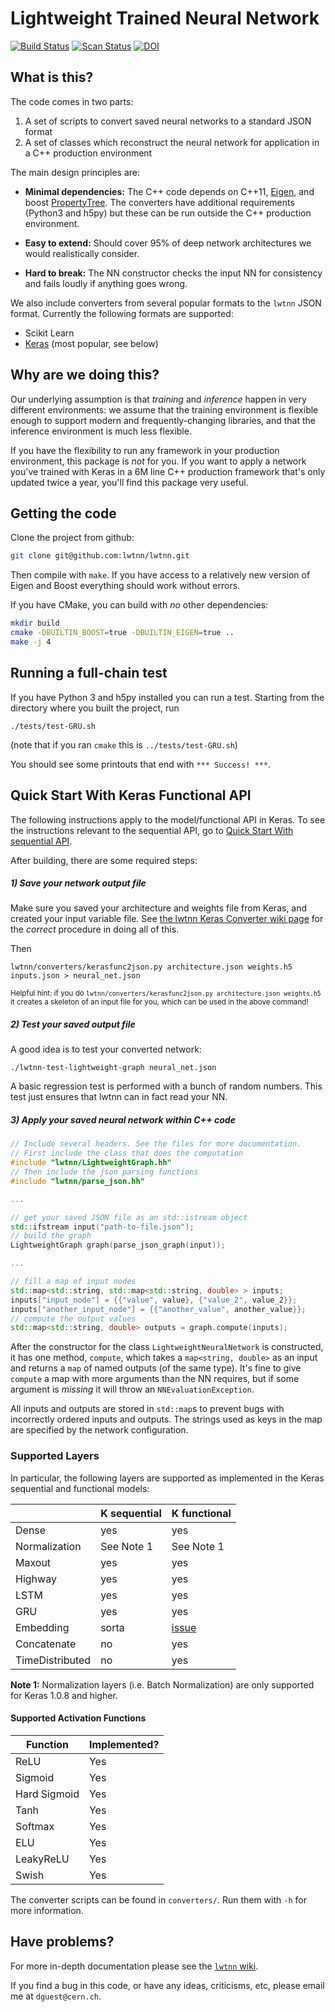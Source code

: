 Lightweight Trained Neural Network
==================================

[![Build Status][build-img]][build-link] [![Scan Status][scan-img]][scan-link]
[![DOI](https://zenodo.org/badge/DOI/10.5281/zenodo.597221.svg)](https://doi.org/10.5281/zenodo.597221)

[build-img]: https://travis-ci.org/lwtnn/lwtnn.svg?branch=master
[build-link]: https://travis-ci.org/lwtnn/lwtnn
[scan-img]: https://scan.coverity.com/projects/9285/badge.svg
[scan-link]: https://scan.coverity.com/projects/lwtnn-lwtnn

What is this?
-------------

The code comes in two parts:

 1. A set of scripts to convert saved neural networks to a standard
    JSON format
 2. A set of classes which reconstruct the neural network for
    application in a C++ production environment

The main design principles are:

 - **Minimal dependencies:** The C++ code depends on C++11,
   [Eigen][eg], and boost [PropertyTree][pt]. The converters have
   additional requirements (Python3 and h5py) but these can be run
   outside the C++ production environment.

 - **Easy to extend:** Should cover 95% of deep network architectures we
   would realistically consider.

 - **Hard to break:** The NN constructor checks the input NN for
   consistency and fails loudly if anything goes wrong.


We also include converters from several popular formats to the `lwtnn`
JSON format. Currently the following formats are supported:
 - Scikit Learn
 - [Keras][kr] (most popular, see below)

[eg]: http://eigen.tuxfamily.org
[pt]: http://www.boost.org/doc/libs/1_59_0/doc/html/property_tree.html
[kr]: http://keras.io/

Why are we doing this?
----------------------

Our underlying assumption is that _training_ and _inference_ happen in
very different environments: we assume that the training environment
is flexible enough to support modern and frequently-changing
libraries, and that the inference environment is much less flexible.

If you have the flexibility to run any framework in your production
environment, this package is _not_ for you. If you want to apply a
network you've trained with Keras in a 6M line C++ production
framework that's only updated twice a year, you'll find this package
very useful.

Getting the code
----------------

Clone the project from github:

```bash
git clone git@github.com:lwtnn/lwtnn.git
```

Then compile with `make`. If you have access to a relatively new
version of Eigen and Boost everything should work without errors.

If you have CMake, you can build with _no_ other dependencies:

```bash
mkdir build
cmake -DBUILTIN_BOOST=true -DBUILTIN_EIGEN=true ..
make -j 4
```

Running a full-chain test
-------------------------

If you have Python 3 and h5py installed you can run a test. Starting
from the directory where you built the project, run

```
./tests/test-GRU.sh
```

(note that if you ran `cmake` this is `../tests/test-GRU.sh`)

You should see some printouts that end with ` *** Success! *** `.

Quick Start With Keras Functional API
-------------------------------------

The following instructions apply to the model/functional API in
Keras. To see the instructions relevant to the sequential API, go to
[Quick Start With sequential API][seqQuickStart].

After building, there are some required steps:

##### 1) Save your network output file

Make sure you saved your architecture and weights file from Keras, and
created your input variable file. See [the lwtnn Keras Converter wiki
page][weightsInputs] for the _correct_ procedure in doing all of this.

Then

```
lwtnn/converters/kerasfunc2json.py architecture.json weights.h5 inputs.json > neural_net.json
```

<sup>Helpful hint: if you do `lwtnn/converters/kerasfunc2json.py architecture.json weights.h5` it creates a skeleton of an input file for you, which can be used in the above command!</sup>

##### 2) Test your saved output file

A good idea is to test your converted network:

```
./lwtnn-test-lightweight-graph neural_net.json
```

A basic regression test is performed with a bunch of random
numbers. This test just ensures that lwtnn can in fact read your NN.

[weightsInputs]: https://github.com/lwtnn/lwtnn/wiki/Keras-Converter
[seqQuickStart]: https://github.com/lwtnn/lwtnn/wiki/Quick-Start-With-Sequential-API

##### 3) Apply your saved neural network within C++ code

```C++
// Include several headers. See the files for more documentation.
// First include the class that does the computation
#include "lwtnn/LightweightGraph.hh"
// Then include the json parsing functions
#include "lwtnn/parse_json.hh"

...

// get your saved JSON file as an std::istream object
std::ifstream input("path-to-file.json");
// build the graph
LightweightGraph graph(parse_json_graph(input));

...

// fill a map of input nodes
std::map<std::string, std::map<std::string, double> > inputs;
inputs["input_node"] = {{"value", value}, {"value_2", value_2}};
inputs["another_input_node"] = {{"another_value", another_value}};
// compute the output values
std::map<std::string, double> outputs = graph.compute(inputs);
```

After the constructor for the class `LightweightNeuralNetwork` is
constructed, it has one method, `compute`, which takes a `map<string,
double>` as an input and returns a `map` of named outputs (of the same
type). It's fine to give `compute` a map with more arguments than the
NN requires, but if some argument is _missing_ it will throw an
`NNEvaluationException`.

All inputs and outputs are stored in `std::map`s to prevent bugs with
incorrectly ordered inputs and outputs. The strings used as keys in
the map are specified by the network configuration.


### Supported Layers ###

In particular, the following layers are supported as implemented in the
Keras sequential and functional models:

|                 | K sequential | K functional  |
|-----------------|--------------|---------------|
| Dense           |  yes         |  yes          |
| Normalization   | See Note 1   | See Note 1    |
| Maxout          |  yes         |  yes          |
| Highway         |  yes         |  yes          |
| LSTM            |  yes         |  yes          |
| GRU             |  yes         |  yes          |
| Embedding       | sorta        | [issue][ghie] |
| Concatenate     |  no          |  yes          |
| TimeDistributed |  no          |  yes          |

**Note 1:** Normalization layers (i.e. Batch Normalization) are only
supported for Keras 1.0.8 and higher.

[ghie]: https://github.com/lwtnn/lwtnn/issues/39
[ghkeras2]: https://github.com/lwtnn/lwtnn/issues/40

#### Supported Activation Functions ####

| Function      | Implemented? |
|---------------|--------------|
| ReLU          | Yes          |
| Sigmoid       | Yes          |
| Hard Sigmoid  | Yes          |
| Tanh          | Yes          |
| Softmax       | Yes          |
| ELU           | Yes          |
| LeakyReLU     | Yes          |
| Swish         | Yes          |

The converter scripts can be found in `converters/`. Run them with
`-h` for more information.

Have problems?
--------------

For more in-depth documentation please see the [`lwtnn` wiki][lwtnnwiki].

If you find a bug in this code, or have any ideas, criticisms,
etc, please email me at `dguest@cern.ch`.

[lwtnnwiki]: https://github.com/lwtnn/lwtnn/wiki
